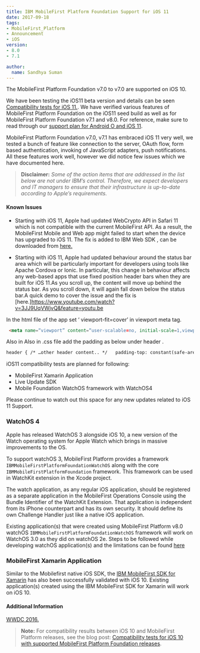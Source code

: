 ```yaml
---
title: IBM MobileFirst Platform Foundation Support for iOS 11
date: 2017-09-18
tags:
- MobileFirst_Platform
- Announcement
- iOS
version:
- 8.0
- 7.1

author:
  name: Sandhya Suman
---
```

The MobileFirst Platform Foundation v7.0 to v7.0 are supported on iOS 10.

We have been testing the iOS11 beta version and details can be seen [Compatibility tests for iOS 11.]({{site.baseurl}}/blog/2017/07/24/compatibility-tests-for-ios-11/).  We have verified various features of MobileFirst Platform Foundation on the iOS11 seed build as well as for MobileFirst Platform Foundation v7.1 and v8.0. For reference, make sure to read through our [support plan for Android O and iOS 11](https://mobilefirstplatform.ibmcloud.com/blog/2017/01/11/support-plan-for-next-android-ios-mobile-os/).

MobileFirst Platform Foundation v7.0, v7.1 has embraced iOS 11 very well, we tested a bunch of feature like connection to the server, OAuth flow, form based authentication, invoking of JavaScript adapters, push notifications. All these features work well, however we did notice few issues which we have documented here.


> **Disclaimer:** *Some of the action items that are addressed in the list below are not under IBM’s control. Therefore, we expect developers and IT managers to ensure that their infrastructure is up-to-date according to Apple’s requirements.*

#### Known Issues
* Starting with iOS 11, Apple had updated WebCrypto API in Safari 11 which is not compatible with the current MobileFirst API.  As a result, the MobileFirst Mobile and Web app might failed to start when the device has upgraded to iOS 11.
The fix is added to IBM Web SDK , can be downloaded from [here.](https://www.npmjs.com/package/ibm-mfp-web-sdk)

* Starting with iOS 11, Apple had updated behaviour around the status bar area which will be particularly important for developers using tools like Apache Cordova or Ionic. In particular, this change in behaviour affects any web-based apps that use fixed position header bars when they are built for iOS 11.As you scroll up, the content will move up behind the status bar. As you scroll down, it will again fall down below the status bar.A quick demo to cover the issue and the fix is  [here.]https://www.youtube.com/watch?v=3JJ9UqVWjvQ&feature=youtu.be

In the html file of the app set ‘ viewport-fit=cover’  in viewport meta tag.    

```html
 <meta name=“viewport” content=“user-scalable=no, initial-scale=1,viewport-fit=cover, maximum-scale=1, minimum-scale=1, width=device-width”> .
```
Also in  Also in  .css file add the padding as below  under header .

```html
header { /* …other header content.. */   padding-top: constant(safe-area-inset-top);  }
```

iOS11 compatibility tests are planned for following:
* MobileFirst Xamarin Application
* Live Update SDK
* Mobile Foundation WatchOS framework with WatchOS4

Please continue to watch out this space for any new updates related to iOS 11 Support.


### WatchOS 4
Apple has released WatchOS 3 alongside iOS 10, a new version of the Watch operating system for Apple Watch which brings in massive improvements to the OS.

To support watchOS 3, MobileFirst Platform provides a framework `IBMMobileFirstPlatformFoundationWatchOS` along with the core `IBMMobileFirstPlatformFoundation` framework. This framework can be used in WatchKit extension in the Xcode project.

The watch application, as any regular iOS application, should be registered as a separate application in the MobileFirst Operations Console using the Bundle Identifier of the WatchKit Extension. That application is independent from its iPhone counterpart and has its own security. It should define its own Challenge Handler just like a native iOS application.

Existing application(s) that were created using MobileFirst Platform v8.0 watchOS `IBMMobileFirstPlatformFoundationWatchOS` framework will work on WatchOS 3.0 as they did on watchOS 2e.
Steps to be followed while developing watchOS application(s) and the limitations can be found [here](https://mobilefirstplatform.ibmcloud.com/tutorials/en/foundation/8.0/application-development/watchos)

### MobileFirst Xamarin Application

Similar to the Mobilefirst native iOS SDK, the [IBM MobileFirst SDK for Xamarin](https://components.xamarin.com/view/ibm-worklight?version=8.0.0.1) has also been successfully validated with iOS 10. Existing application(s) created using the IBM MobileFirst SDK for Xamarin will work on iOS 10.

#### Additional Information
[WWDC 2016.](https://developer.apple.com/videos/wwdc2016/)

> **Note:** For compatibility results between iOS 10 and MobileFirst Platform releases, see the blog post: [Compatibility tests for iOS 10 with supported MobileFirst Platform Foundation releases]({{site.baseurl}}/blog/2016/07/01/compatibility-tests-for-ios-10/).
